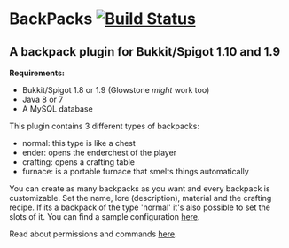 # BackPacks [![Build Status](https://michael1011.at/jenkins/buildStatus/icon?job=BackPacks)](https://michael1011.at/jenkins/job/BackPacks)

## A backpack plugin for Bukkit/Spigot 1.10 and 1.9

**Requirements:**
* Bukkit/Spigot 1.8 or 1.9 (Glowstone *might* work too)
* Java 8 or 7
* A MySQL database


This plugin contains 3 different types of backpacks:
* normal: this type is like a chest
* ender: opens the enderchest of the player
* crafting: opens a crafting table
* furnace: is a portable furnace that smelts things automatically
 
You can create as many backpacks as you want and every backpack is customizable. Set the name, lore (description), material and the crafting recipe. If its a backpack of the type 'normal' it's also possible to set the slots of it. You can find a sample configuration [here](https://github.com/michael1011/BackPacks/blob/master/src/main/resources/config.yml).

Read about permissions and commands [here](https://github.com/michael1011/BackPacks/wiki/).
